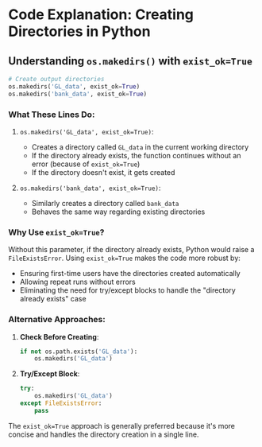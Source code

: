 # Code Explanation: Creating Directories in Python

## Understanding `os.makedirs()` with `exist_ok=True`

```python
# Create output directories
os.makedirs('GL_data', exist_ok=True)
os.makedirs('bank_data', exist_ok=True)
```

### What These Lines Do:

1. `os.makedirs('GL_data', exist_ok=True)`:
   - Creates a directory called `GL_data` in the current working directory
   - If the directory already exists, the function continues without an error (because of `exist_ok=True`)
   - If the directory doesn't exist, it gets created

2. `os.makedirs('bank_data', exist_ok=True)`:
   - Similarly creates a directory called `bank_data`
   - Behaves the same way regarding existing directories

### Why Use `exist_ok=True`?

Without this parameter, if the directory already exists, Python would raise a `FileExistsError`. Using `exist_ok=True` makes the code more robust by:

- Ensuring first-time users have the directories created automatically
- Allowing repeat runs without errors
- Eliminating the need for try/except blocks to handle the "directory already exists" case

### Alternative Approaches:

1. **Check Before Creating**:
   ```python
   if not os.path.exists('GL_data'):
       os.makedirs('GL_data')
   ```

2. **Try/Except Block**:
   ```python
   try:
       os.makedirs('GL_data')
   except FileExistsError:
       pass
   ```

The `exist_ok=True` approach is generally preferred because it's more concise and handles the directory creation in a single line.
